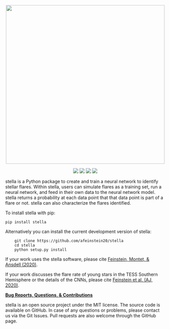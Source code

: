 <p align="center">
  <img width = "500" src="./figures/stella_logo.png"/>
</p>

<p align="center">
  <a href="https://github.com/afeinstein20/stella/actions?query=workflow%3Astella-tests"><img src="https://github.com/afeinstein20/stella/workflows/stella-tests/badge.svg"/></a>
  <a href="https://arxiv.org/abs/2005.07710"><img src="https://img.shields.io/badge/read-the_paper-3C1370.svg?style=flat"/></a>
  <a href="https://afeinstein20.github.io/stella/"><img src="https://img.shields.io/badge/read-the_docs-3C1370.svg?style=flat"/></a>
  <a href="https://doi.org/10.21105/joss.02347">   <img src="https://joss.theoj.org/papers/10.21105/joss.02347/status.svg?color=D35968"></a>
</p>


</p>
stella is a Python package to create and train a neural network to identify stellar flares.
Within stella, users can simulate flares as a training set, run a neural network, and feed
in their own data to the neural network model. stella returns a probability at each data point
that that data point is part of a flare or not. stella can also characterize the flares identified.
</p>


To install stella with pip:

	pip install stella

Alternatively you can install the current development version of stella:

        git clone https://github.com/afeinstein20/stella
        cd stella
        python setup.py install

<p>
If your work uses the stella software, please cite <a href="https://ui.adsabs.harvard.edu/abs/2020JOSS....5.2347F/abstract">Feinstein, Montet, & Ansdell (2020)</a>.
</p>
<p>
If your work discusses the flare rate of young stars in the TESS Southern Hemisphere or the details of the CNNs, please cite <a href="https://ui.adsabs.harvard.edu/abs/2020arXiv200507710F/abstract">Feinstein et al. (AJ, 2020)</a>.
</p>

<p>
<b><u>Bug Reports, Questions, & Contributions</u></b>
</p>
<p>
stella is an open source project under the MIT license. 
The source code is available on GitHub. In case of any questions or problems, please contact us via the Git Issues. 
Pull requests are also welcome through the GitHub page.
</p>